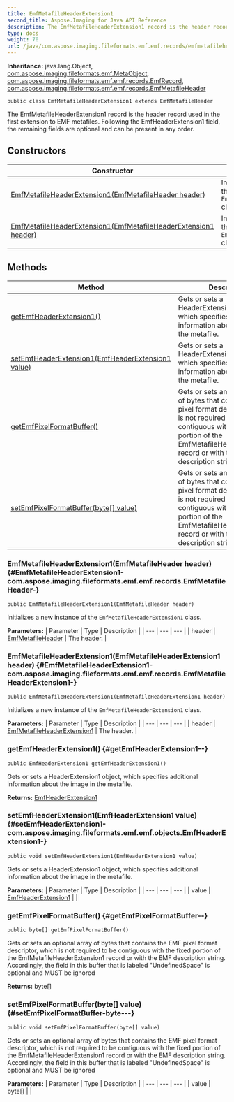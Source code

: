 ```yaml
---
title: EmfMetafileHeaderExtension1
second_title: Aspose.Imaging for Java API Reference
description: The EmfMetafileHeaderExtension1 record is the header record used in the first extension to EMF metafiles.
type: docs
weight: 70
url: /java/com.aspose.imaging.fileformats.emf.emf.records/emfmetafileheaderextension1/
---
```

**Inheritance:**
java.lang.Object, [com.aspose.imaging.fileformats.emf.MetaObject](../../com.aspose.imaging.fileformats.emf/metaobject), [com.aspose.imaging.fileformats.emf.emf.records.EmfRecord](../../com.aspose.imaging.fileformats.emf.emf.records/emfrecord), [com.aspose.imaging.fileformats.emf.emf.records.EmfMetafileHeader](../../com.aspose.imaging.fileformats.emf.emf.records/emfmetafileheader)
```
public class EmfMetafileHeaderExtension1 extends EmfMetafileHeader
```

The EmfMetafileHeaderExtension1 record is the header record used in the first extension to EMF metafiles. Following the EmfHeaderExtension1 field, the remaining fields are optional and can be present in any order.
## Constructors

| Constructor | Description |
| --- | --- |
| [EmfMetafileHeaderExtension1(EmfMetafileHeader header)](#EmfMetafileHeaderExtension1-com.aspose.imaging.fileformats.emf.emf.records.EmfMetafileHeader-) | Initializes a new instance of the `EmfMetafileHeaderExtension1` class. |
| [EmfMetafileHeaderExtension1(EmfMetafileHeaderExtension1 header)](#EmfMetafileHeaderExtension1-com.aspose.imaging.fileformats.emf.emf.records.EmfMetafileHeaderExtension1-) | Initializes a new instance of the `EmfMetafileHeaderExtension1` class. |
## Methods

| Method | Description |
| --- | --- |
| [getEmfHeaderExtension1()](#getEmfHeaderExtension1--) | Gets or sets a HeaderExtension1 object, which specifies additional information about the image in the metafile. |
| [setEmfHeaderExtension1(EmfHeaderExtension1 value)](#setEmfHeaderExtension1-com.aspose.imaging.fileformats.emf.emf.objects.EmfHeaderExtension1-) | Gets or sets a HeaderExtension1 object, which specifies additional information about the image in the metafile. |
| [getEmfPixelFormatBuffer()](#getEmfPixelFormatBuffer--) | Gets or sets an optional array of bytes that contains the EMF pixel format descriptor, which is not required to be contiguous with the fixed portion of the EmfMetafileHeaderExtension1 record or with the EMF description string. |
| [setEmfPixelFormatBuffer(byte[] value)](#setEmfPixelFormatBuffer-byte---) | Gets or sets an optional array of bytes that contains the EMF pixel format descriptor, which is not required to be contiguous with the fixed portion of the EmfMetafileHeaderExtension1 record or with the EMF description string. |
### EmfMetafileHeaderExtension1(EmfMetafileHeader header) {#EmfMetafileHeaderExtension1-com.aspose.imaging.fileformats.emf.emf.records.EmfMetafileHeader-}
```
public EmfMetafileHeaderExtension1(EmfMetafileHeader header)
```


Initializes a new instance of the `EmfMetafileHeaderExtension1` class.

**Parameters:**
| Parameter | Type | Description |
| --- | --- | --- |
| header | [EmfMetafileHeader](../../com.aspose.imaging.fileformats.emf.emf.records/emfmetafileheader) | The header. |

### EmfMetafileHeaderExtension1(EmfMetafileHeaderExtension1 header) {#EmfMetafileHeaderExtension1-com.aspose.imaging.fileformats.emf.emf.records.EmfMetafileHeaderExtension1-}
```
public EmfMetafileHeaderExtension1(EmfMetafileHeaderExtension1 header)
```


Initializes a new instance of the `EmfMetafileHeaderExtension1` class.

**Parameters:**
| Parameter | Type | Description |
| --- | --- | --- |
| header | [EmfMetafileHeaderExtension1](../../com.aspose.imaging.fileformats.emf.emf.records/emfmetafileheaderextension1) | The header. |

### getEmfHeaderExtension1() {#getEmfHeaderExtension1--}
```
public EmfHeaderExtension1 getEmfHeaderExtension1()
```


Gets or sets a HeaderExtension1 object, which specifies additional information about the image in the metafile.

**Returns:**
[EmfHeaderExtension1](../../com.aspose.imaging.fileformats.emf.emf.objects/emfheaderextension1)
### setEmfHeaderExtension1(EmfHeaderExtension1 value) {#setEmfHeaderExtension1-com.aspose.imaging.fileformats.emf.emf.objects.EmfHeaderExtension1-}
```
public void setEmfHeaderExtension1(EmfHeaderExtension1 value)
```


Gets or sets a HeaderExtension1 object, which specifies additional information about the image in the metafile.

**Parameters:**
| Parameter | Type | Description |
| --- | --- | --- |
| value | [EmfHeaderExtension1](../../com.aspose.imaging.fileformats.emf.emf.objects/emfheaderextension1) |  |

### getEmfPixelFormatBuffer() {#getEmfPixelFormatBuffer--}
```
public byte[] getEmfPixelFormatBuffer()
```


Gets or sets an optional array of bytes that contains the EMF pixel format descriptor, which is not required to be contiguous with the fixed portion of the EmfMetafileHeaderExtension1 record or with the EMF description string. Accordingly, the field in this buffer that is labeled "UndefinedSpace" is optional and MUST be ignored

**Returns:**
byte[]
### setEmfPixelFormatBuffer(byte[] value) {#setEmfPixelFormatBuffer-byte---}
```
public void setEmfPixelFormatBuffer(byte[] value)
```


Gets or sets an optional array of bytes that contains the EMF pixel format descriptor, which is not required to be contiguous with the fixed portion of the EmfMetafileHeaderExtension1 record or with the EMF description string. Accordingly, the field in this buffer that is labeled "UndefinedSpace" is optional and MUST be ignored

**Parameters:**
| Parameter | Type | Description |
| --- | --- | --- |
| value | byte[] |  |

